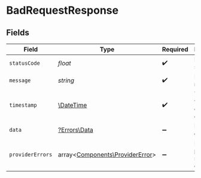 # BadRequestResponse


## Fields

| Field                                                                       | Type                                                                        | Required                                                                    | Description                                                                 | Example                                                                     |
| --------------------------------------------------------------------------- | --------------------------------------------------------------------------- | --------------------------------------------------------------------------- | --------------------------------------------------------------------------- | --------------------------------------------------------------------------- |
| `statusCode`                                                                | *float*                                                                     | :heavy_check_mark:                                                          | HTTP status code                                                            | 400                                                                         |
| `message`                                                                   | *string*                                                                    | :heavy_check_mark:                                                          | Error message                                                               | Bad Request                                                                 |
| `timestamp`                                                                 | [\DateTime](https://www.php.net/manual/en/class.datetime.php)               | :heavy_check_mark:                                                          | Timestamp when the error occurred                                           | 2023-05-30T00:00:00.000Z                                                    |
| `data`                                                                      | [?Errors\Data](../../Models/Errors/Data.md)                                 | :heavy_minus_sign:                                                          | Error details                                                               |                                                                             |
| `providerErrors`                                                            | array<[Components\ProviderError](../../Models/Components/ProviderError.md)> | :heavy_minus_sign:                                                          | List of provider-specific errors                                            |                                                                             |
